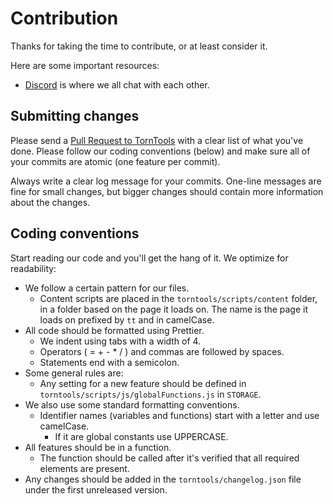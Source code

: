 # Contribution

Thanks for taking the time to contribute, or at least consider it.

Here are some important resources:

* [Discord](https://discord.com/invite/ukyK6f6) is where we all chat with each other.

## Submitting changes

Please send a [Pull Request to TornTools](https://github.com/Mephiles/torntools_extension/pull/new/master) with a clear
list of what you've done. Please follow our coding conventions (below) and make sure all of your commits are atomic (one
feature per commit).

Always write a clear log message for your commits. One-line messages are fine for small changes, but bigger changes
should contain more information about the changes.

## Coding conventions

Start reading our code and you'll get the hang of it. We optimize for readability:

* We follow a certain pattern for our files.
    * Content scripts are placed in the `torntools/scripts/content` folder, in a folder based on the page it loads on.
      The name is the page it loads on prefixed by `tt` and in camelCase.
* All code should be formatted using Prettier.
    * We indent using tabs with a width of 4.
    * Operators ( = + - * / ) and commas are followed by spaces.
    * Statements end with a semicolon.
* Some general rules are:
    * Any setting for a new feature should be defined in `torntools/scripts/js/globalFunctions.js` in `STORAGE`.
* We also use some standard formatting conventions.
    * Identifier names (variables and functions) start with a letter and use camelCase.
        * If it are global constants use UPPERCASE.
* All features should be in a function.
    * The function should be called after it's verified that all required elements are present.
* Any changes should be added in the `torntools/changelog.json` file under the first unreleased version.
